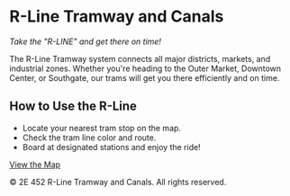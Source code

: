 # R-Line Tramway and Canals

_Take the "R-LINE" and get there on time!_

The R-Line Tramway system connects all major districts, markets, and industrial zones. Whether you're heading to the Outer Market, Downtown Center, or Southgate, our trams will get you there efficiently and on time.

## How to Use the R-Line

*   Locate your nearest tram stop on the map.
*   Check the tram line color and route.
*   Board at designated stations and enjoy the ride!

[View the Map](https://rline.help/pages/map.html)

© 2E 452 R-Line Tramway and Canals. All rights reserved.
